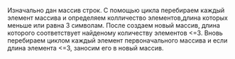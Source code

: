 Изначально дан массив строк. С помощью цикла перебираем каждый элемент массива и определяем колличество элементов,длина которых меньше или равна 3 символам. После создаем новый массив, длина которого соответствует найденому количеству элементов <=3. Вновь перебираем циклом каждый элемент первоначального массива и если длина элемента <=3, заносим его в новый массив.